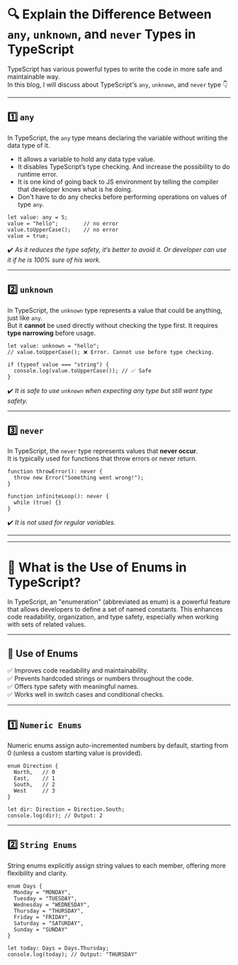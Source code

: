 # 🔍 Explain the Difference Between `any`, `unknown`, and `never` Types in TypeScript

TypeScript has various powerful types to write the code in more safe and maintainable way.  
In this blog, I will discuss about TypeScript's `any`, `unknown`, and `never` type 👇

---

## 1️⃣ `any`

In TypeScript, the `any` type means declaring the variable without writing the data type of it.

- It allows a variable to hold any data type value.
- It disables TypeScript’s type checking. And increase the possibility to do runtime error.
- It is one kind of going back to JS environment by telling the compiler that developer knows what is he doing.
- Don't have to do any checks before performing operations on values of type `any`.

```
let value: any = 5;
value = "hello";        // no error
value.toUpperCase();    // no error
value = true;
```

✔️ *As it reduces the type safety, it’s better to avoid it. Or developer can use it if he is 100% sure of his work.*

---

## 2️⃣ `unknown`

In TypeScript, the `unknown` type represents a value that could be anything, just like `any`.  
But it **cannot** be used directly without checking the type first. It requires **type narrowing** before usage.

```
let value: unknown = "hello";
// value.toUpperCase(); ❌ Error. Cannot use before type checking.

if (typeof value === "string") {
  console.log(value.toUpperCase()); // ✅ Safe
}
```

✔️ *It is safe to use `unknown` when expecting any type but still want type safety.*

---

## 3️⃣ `never`

In TypeScript, the `never` type represents values that **never occur**.  
It is typically used for functions that throw errors or never return.

```
function throwError(): never {
  throw new Error("Something went wrong!");
}

function infiniteLoop(): never {
  while (true) {}
}
```

✔️ *It is not used for regular variables.*

---


---
# 🎯 What is the Use of Enums in TypeScript?

In TypeScript, an "enumeration" (abbreviated as enum) is a powerful feature that allows developers to define a set of named constants. This enhances code readability, organization, and type safety, especially when working with sets of related values.

---

## 📝 Use of Enums

✅ Improves code readability and maintainability.  
✅ Prevents hardcoded strings or numbers throughout the code.  
✅ Offers type safety with meaningful names.  
✅ Works well in switch cases and conditional checks.

---

## 1️⃣ `Numeric Enums`

Numeric enums assign auto-incremented numbers by default, starting from 0 (unless a custom starting value is provided).

```
enum Direction {
  North,   // 0
  East,    // 1
  South,   // 2
  West     // 3
}

let dir: Direction = Direction.South;
console.log(dir); // Output: 2
```

---

## 2️⃣ `String Enums`

String enums explicitly assign string values to each member, offering more flexibility and clarity.

```
enum Days {
  Monday = "MONDAY",
  Tuesday = "TUESDAY",
  Wednesday = "WEDNESDAY",
  Thursday = "THURSDAY",
  Friday = "FRIDAY",
  Saturday = "SATURDAY",
  Sunday = "SUNDAY"
}

let today: Days = Days.Thursday;
console.log(today); // Output: "THURSDAY"
```

